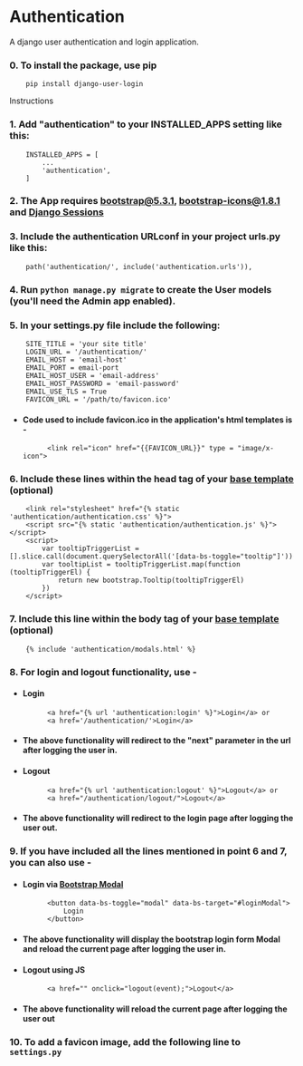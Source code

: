 # Authentication
A django user authentication and login application.

### 0.  To install the package, use pip
        
        pip install django-user-login

Instructions

### 1.	Add "authentication" to your INSTALLED_APPS setting like this:

        INSTALLED_APPS = [
            ...
            'authentication',
        ]

### 2.	The App requires [bootstrap@5.3.1](https://getbootstrap.com/docs/5.1/getting-started/introduction/), [bootstrap-icons@1.8.1](https://icons.getbootstrap.com/) and [Django Sessions](https://docs.djangoproject.com/en/4.0/topics/http/sessions/#enabling-sessions)

### 3.	Include the authentication URLconf in your project urls.py like this:

		path('authentication/', include('authentication.urls')),

### 4.	Run `python manage.py migrate` to create the User models (you'll need the Admin app enabled).

### 5.  In your settings.py file include the following:

        SITE_TITLE = 'your site title'
        LOGIN_URL = '/authentication/'
        EMAIL_HOST = 'email-host'
        EMAIL_PORT = email-port
        EMAIL_HOST_USER = 'email-address'
        EMAIL_HOST_PASSWORD = 'email-password'
        EMAIL_USE_TLS = True
        FAVICON_URL = '/path/to/favicon.ico'

- #### Code used to include favicon.ico in the application's html templates is -

            <link rel="icon" href="{{FAVICON_URL}}" type = "image/x-icon">

### 6.  Include these lines within the head tag of your [base template](https://docs.djangoproject.com/en/4.0/ref/templates/language/#template-inheritance-1) (optional)

        <link rel="stylesheet" href="{% static 'authentication/authentication.css' %}">
        <script src="{% static 'authentication/authentication.js' %}"></script>
        <script>
        	var tooltipTriggerList = [].slice.call(document.querySelectorAll('[data-bs-toggle="tooltip"]'))
            var tooltipList = tooltipTriggerList.map(function (tooltipTriggerEl) {
                return new bootstrap.Tooltip(tooltipTriggerEl)
            })
        </script>

### 7.  Include this line within the body tag of your [base template](https://docs.djangoproject.com/en/4.0/ref/templates/language/#template-inheritance-1) (optional)
	
    	{% include 'authentication/modals.html' %}

### 8.  For login and logout functionality, use - 
- #### Login
            <a href="{% url 'authentication:login' %}">Login</a> or
		    <a href='/authentication/'>Login</a>
- #### The above functionality will redirect to the "next" parameter in the url after logging the user in.
- #### Logout
            <a href="{% url 'authentication:logout' %}">Logout</a> or
		    <a href="/authentication/logout/">Logout</a>
- #### The above functionality will redirect to the login page after logging the user out.

### 9.  If you have included all the lines mentioned in point 6 and 7, you can also use -
- #### Login via [Bootstrap Modal](https://getbootstrap.com/docs/5.1/components/modal/)
            <button data-bs-toggle="modal" data-bs-target="#loginModal">
                Login
            </button>
- #### The above functionality will display the bootstrap login form Modal and reload the current page after logging the user in.
- #### Logout using JS
            <a href="" onclick="logout(event);">Logout</a>
- #### The above functionality will reload the current page after logging the user out

### 10. To add a favicon image, add the following line to `settings.py`